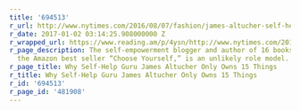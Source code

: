 ```yaml
---
title: '694513'
r_url: http://www.nytimes.com/2016/08/07/fashion/james-altucher-self-help-guru.html
r_date: 2017-01-02 03:14:25.908000000 Z
r_wrapped_url: https://www.reading.am/p/4ysn/http://www.nytimes.com/2016/08/07/fashion/james-altucher-self-help-guru.html
r_page_description: The self-empowerment blogger and author of 16 books, including
  the Amazon best seller “Choose Yourself,” is an unlikely role model.
r_page_title: Why Self-Help Guru James Altucher Only Owns 15 Things
r_title: Why Self-Help Guru James Altucher Only Owns 15 Things
r_id: '694513'
r_page_id: '481908'
---
```


